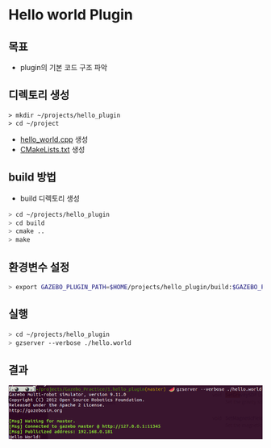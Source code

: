 # Hello world Plugin

## 목표
- plugin의 기본 코드 구조 파악

## 디렉토리 생성 
```
> mkdir ~/projects/hello_plugin
> cd ~/project
```
- [hello_world.cpp](./hello_world.cpp) 생성
- [CMakeLists.txt](./CMakeLists.txt) 생성

## build 방법 
- build 디렉토리 생성
```bash
> cd ~/projects/hello_plugin
> cd build
> cmake ..
> make
```
## 환경변수 설정
```bash
> export GAZEBO_PLUGIN_PATH=$HOME/projects/hello_plugin/build:$GAZEBO_PLUGIN_PATH 
```
## 실행 
```bash
> cd ~/projects/hello_plugin
> gzserver --verbose ./hello.world
```

## 결과
![](./result_image.png)
